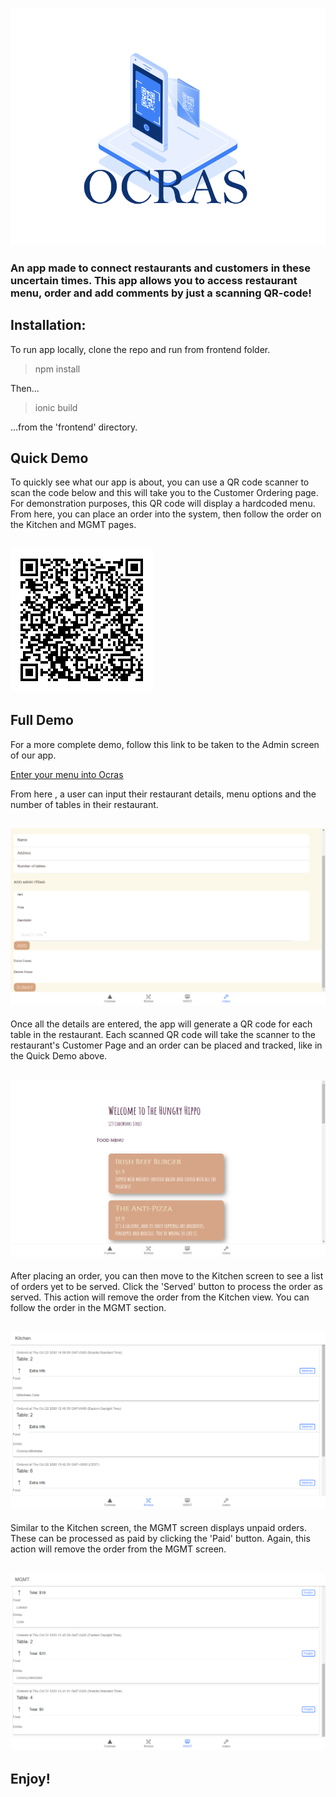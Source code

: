 <h3 align="center"><img src="./frontend/Ocras_logo.gif" alt="Ocras_logo"/></h3>

<h3 align="left">An app made to connect restaurants and customers in these uncertain times. This app allows you to access restaurant menu, order and add comments by just a scanning QR-code! </h3>

<h2>Installation:</h2>

To run app locally, clone the repo and run from frontend folder.
> npm install

Then...

>ionic build

...from the 'frontend' directory.

<h2>  Quick Demo </h2>

To quickly see what our app is about, you can use a QR code scanner to scan the code below and this will take you to the Customer Ordering page. 
For demonstration purposes, this QR code will display a hardcoded menu. 
From here, you can place an order into the system, then follow the order on the Kitchen and MGMT pages. 

<h2 align="left"><img src="./frontend/table_1.png" alt="QR_One"/> </h2> 


<h2>  Full Demo </h2>

For a more complete demo, follow this link to be taken to the Admin screen of our app.

<a href="https://p-angular-cb7fc.web.app/tabs/tab4">Enter your menu into Ocras</a>


From here , a user can input their restaurant details, menu options and the number of tables in their restaurant. 
<h2 align="center"><img src="./Admin_Grab.png" alt="Admin"/> </h2> 


Once all the details are entered, the app will generate a QR code for each table in the restaurant. Each scanned QR code will take the scanner to the restaurant's Customer Page and an order can be placed and tracked, like in the Quick Demo above.  
<h2 align="center"><img src="./Customer_Grab.png" alt="Customer"/> </h2> 

After placing an order, you can then move to the Kitchen screen to see a list of orders yet to be served. Click the 'Served' button to process the order as served. This action will remove the order from the Kitchen view. You can follow the order in the MGMT section.
<h2 align="center"><img src="./Kitchen_Grab.png" alt="Kitchen"/> </h2> 


Similar to the Kitchen screen, the MGMT screen displays unpaid orders. These can be processed as paid by clicking the 'Paid' button. Again, this action will remove the order from the MGMT screen. 
<h2 align="center"><img src="./MGMT_Grab.png" alt="MGMT"/> </h2> 


<h2>Enjoy!</h2>

